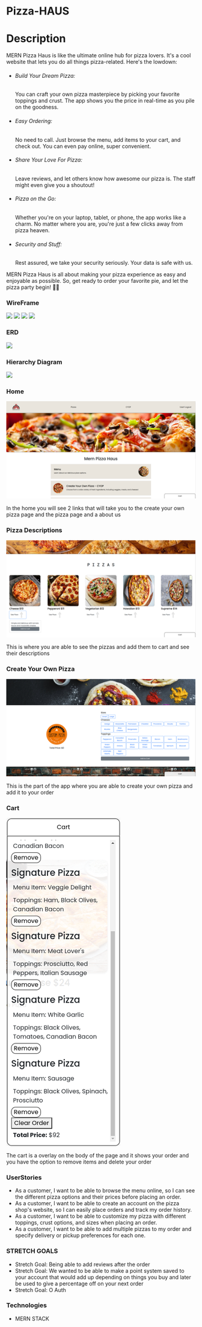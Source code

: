 # Pizza-HAUS
<h1>Description</h1>
<p>MERN Pizza Haus is like the ultimate online hub for pizza lovers. It's a cool website that lets you do all things pizza-related. Here's the lowdown:</P>
<ul>
    <li><h6>Build Your Dream Pizza:</h6> You can craft your own pizza masterpiece by picking your favorite toppings and crust. The app shows you the price in real-time as you pile on the goodness.</li>
    <li><h6>Easy Ordering:</h6>No need to call. Just browse the menu, add items to your cart, and check out. You can even pay online, super convenient.</li>
    <li><h6>Share Your Love For Pizza:</h6> Leave reviews, and let others know how awesome our pizza is. The staff might even give you a shoutout!</li>
    <li><h6>Pizza on the Go:</h6>Whether you're on your laptop, tablet, or phone, the app works like a charm. No matter where you are, you're just a few clicks away from pizza heaven.</li>
    <li><h6>Security and Stuff:</h6>Rest assured, we take your security seriously. Your data is safe with us.</li>
</ul>
<p>MERN Pizza Haus is all about making your pizza experience as easy and enjoyable as possible. So, get ready to order your favorite pie, and let the pizza party begin! 🍕🎉</p>

<h3>WireFrame</h3>
<img src="assets/Screenshot from 2023-11-03 08-41-41.png">
<img src="assets/Screenshot from 2023-11-03 08-41-54.png">
<img src="assets/Screenshot from 2023-11-03 08-42-22.png">
<img src="assets/Screenshot from 2023-11-03 08-43-02.png">

<h3>ERD</h3>
<img src="assets/Screenshot from 2023-11-03 09-31-40.png">

<h3>Hierarchy Diagram</h3>
<img src="assets/Screenshot from 2023-11-03 09-35-03.png">

<h3>Home</h3>
<img src="assets/Screenshot from 2023-11-12 20-40-17.png">
<p>In the home you will see 2 links that will take you to the create your own pizza page and the pizza page and a about us</p>

<h3>Pizza Descriptions</h3>
<img src="assets/Screenshot from 2023-11-12 20-51-47.png">
<p>This is where you are able to see the pizzas and add them to cart and see their descriptions</p>

<h3>Create Your Own Pizza</h3>
<img src="assets/Screenshot from 2023-11-12 20-53-24.png">
<p>This is the part of the app where you are able to create your own pizza and add it to your order</p>

<h3>Cart</h3>
<img src="assets/Screenshot from 2023-11-12 20-55-52.png">
<p>The cart is a overlay on the body of the page and it shows your order and you have the option to remove items and delete your order</p>


<h3>UserStories</h3>
<ul>
    <li>As a customer, I want to be able to browse the menu online, so I can see the different pizza options and their prices before placing an order.</li>
    <li>As a customer, I want to be able to create an account on the pizza shop's website, so I can easily place orders and track my order history.</li>
    <li>As a customer, I want to be able to customize my pizza with different toppings, crust options, and sizes when placing an order.</li>
    <li>As a customer, I want to be able to add multiple pizzas to my order and specify delivery or pickup preferences for each one.</li>
</ul>

<h3>STRETCH GOALS</h3>
<ul>
    <li>Stretch Goal: Being able to add reviews after the order</li>
    <li>Stretch Goal: We wanted to be able to make a point system saved to your account that would add up depending on things you buy and later be used to give a percentage off on your next order</li>
    <li>Stretch Goal: O Auth</li>
</ul>

<h3>Technologies</h3>
<ul>
    <li>MERN STACK</li>
</ul>